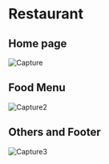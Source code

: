 ﻿# Restaurant
## Home page
![Capture](https://github.com/user-attachments/assets/97a9a570-8f19-4e0c-a831-5bbcb05e650e)

## Food Menu
![Capture2](https://github.com/user-attachments/assets/03bd12db-4649-47f8-a571-0cf8e4cf316a)

## Others and Footer

![Capture3](https://github.com/user-attachments/assets/272a8c70-4d82-4acd-b898-6540146e711c)
